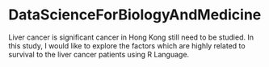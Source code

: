 # DataScienceForBiologyAndMedicine
Liver cancer is significant cancer in Hong Kong still need to be studied. In this study, I would like to explore the factors which are highly related to survival to the liver cancer patients using R Language.
